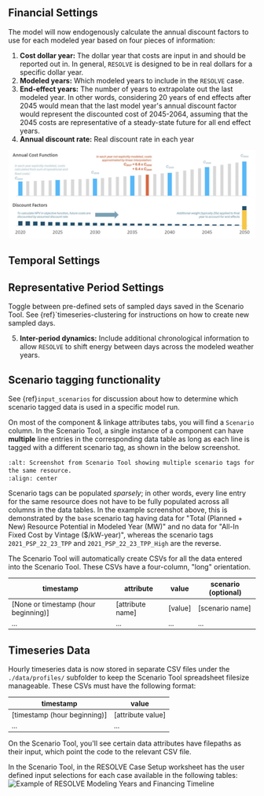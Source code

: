 ## Financial Settings

The model will now endogenously calculate the annual discount factors to use for each modeled year based on four pieces 
of information:
1. **Cost dollar year:** The dollar year that costs are input in and should be reported out in. In general, `RESOLVE` is designed 
to be in real dollars for a specific dollar year.
2. **Modeled years:** Which modeled years to include in the `RESOLVE` case.
3. **End-effect years:** The number of years to extrapolate out the last modeled year. In other words, considering 20 years 
of end effects after 2045 would mean that the last model year's annual discount factor would represent the discounted cost 
of 2045-2064, assuming that the 2045 costs are representative of a steady-state future for all end effect years.
4. **Annual discount rate:** Real discount rate in each year


![Example of RESOLVE Modeling Years and Financing Timeline](_images/RESOLVE_Model_Years.jpeg)

## Temporal Settings

## Representative Period Settings

Toggle between pre-defined sets of sampled days saved in the Scenario Tool. See {ref}`timeseries-clustering for instructions on how to create new sampled days.

5. **Inter-period dynamics:** Include additional chronological information to allow `RESOLVE` to shift energy between days across the modeled weather years.

## Scenario tagging functionality

See {ref}`input_scenarios` for discussion about how to determine which scenario tagged data is used in a specific model run. 

On most of the component & linkage attributes tabs, you will find a `Scenario` column. In the Scenario Tool, a single instance of 
a component can have **multiple** line entries in the corresponding data table as long as each line is tagged with a different scenario 
tag, as shown in the below screenshot. 

```{image} ../_images/resource-scenario-tags.png
:alt: Screenshot from Scenario Tool showing multiple scenario tags for the same resource.
:align: center
```

Scenario tags can be populated *sparsely*; in other words, every line entry for the same resource does not have to be fully populated 
across all columns in the data tables. In the example screenshot above, this is demonstrated by the `base` scenario tag having 
data for "Total (Planned + New) Resource Potential in Modeled Year (MW)" and no data for "All-In Fixed Cost by Vintage ($/kW-year)", 
whereas the scenario tags `2021_PSP_22_23_TPP` and `2021_PSP_22_23_TPP_High` are the reverse. 

The Scenario Tool will automatically create CSVs for all the data entered into the Scenario Tool. These CSVs have a 
four-column, "long" orientation.

| timestamp                            | attribute        | value   | scenario (optional) |
|--------------------------------------|------------------|---------|---------------------|
| [None or timestamp (hour beginning)] | [attribute name] | [value] | [scenario name]     |
| ...                                  | ...              | ...     | ...                 |


## Timeseries Data

Hourly timeseries data is now stored in separate CSV files under the `./data/profiles/` subfolder to keep the Scenario 
Tool spreadsheet filesize manageable. These CSVs must have the following format:

| timestamp                    | value             |
|------------------------------|-------------------|
| [timestamp (hour beginning)] | [attribute value] |
| ...                          | ...               |

On the Scenario Tool, you'll see certain data attributes have filepaths as their
input, which point the code to the relevant CSV file.

In the Scenario Tool, in the RESOLVE Case Setup worksheet has the user defined input selections for each case available in the following tables:
![Example of RESOLVE Modeling Years and Financing Timeline](_images/Temporal_Financing_Settings.jpeg)